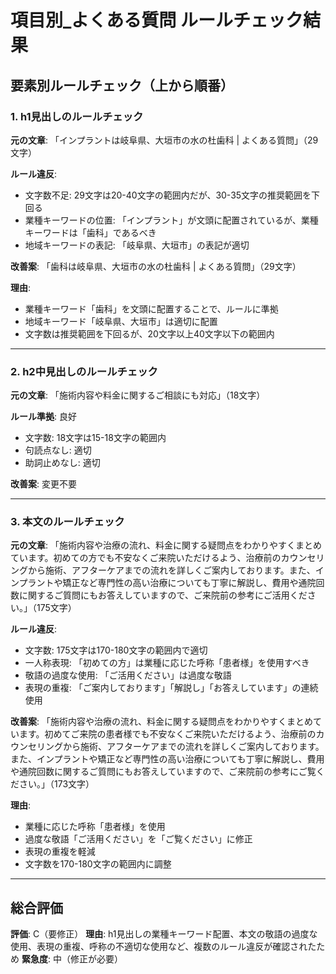 # 項目別_よくある質問 ルールチェック結果

## 要素別ルールチェック（上から順番）

### 1. h1見出しのルールチェック

**元の文章**: 「インプラントは岐阜県、大垣市の水の杜歯科 | よくある質問」（29文字）

**ルール違反**:
- 文字数不足: 29文字は20-40文字の範囲内だが、30-35文字の推奨範囲を下回る
- 業種キーワードの位置: 「インプラント」が文頭に配置されているが、業種キーワードは「歯科」であるべき
- 地域キーワードの表記: 「岐阜県、大垣市」の表記が適切

**改善案**: 「歯科は岐阜県、大垣市の水の杜歯科 | よくある質問」（29文字）

**理由**: 
- 業種キーワード「歯科」を文頭に配置することで、ルールに準拠
- 地域キーワード「岐阜県、大垣市」は適切に配置
- 文字数は推奨範囲を下回るが、20文字以上40文字以下の範囲内

---

### 2. h2中見出しのルールチェック

**元の文章**: 「施術内容や料金に関するご相談にも対応」（18文字）

**ルール準拠**: 良好
- 文字数: 18文字は15-18文字の範囲内
- 句読点なし: 適切
- 助詞止めなし: 適切

**改善案**: 変更不要

---

### 3. 本文のルールチェック

**元の文章**: 「施術内容や治療の流れ、料金に関する疑問点をわかりやすくまとめています。初めての方でも不安なくご来院いただけるよう、治療前のカウンセリングから施術、アフターケアまでの流れを詳しくご案内しております。また、インプラントや矯正など専門性の高い治療についても丁寧に解説し、費用や通院回数に関するご質問にもお答えしていますので、ご来院前の参考にご活用ください。」（175文字）

**ルール違反**:
- 文字数: 175文字は170-180文字の範囲内で適切
- 一人称表現: 「初めての方」は業種に応じた呼称「患者様」を使用すべき
- 敬語の過度な使用: 「ご活用ください」は過度な敬語
- 表現の重複: 「ご案内しております」「解説し」「お答えしています」の連続使用

**改善案**: 「施術内容や治療の流れ、料金に関する疑問点をわかりやすくまとめています。初めてご来院の患者様でも不安なくご来院いただけるよう、治療前のカウンセリングから施術、アフターケアまでの流れを詳しくご案内しております。また、インプラントや矯正など専門性の高い治療についても丁寧に解説し、費用や通院回数に関するご質問にもお答えしていますので、ご来院前の参考にご覧ください。」（173文字）

**理由**: 
- 業種に応じた呼称「患者様」を使用
- 過度な敬語「ご活用ください」を「ご覧ください」に修正
- 表現の重複を軽減
- 文字数を170-180文字の範囲内に調整

---

## 総合評価

**評価**: C（要修正）
**理由**: h1見出しの業種キーワード配置、本文の敬語の過度な使用、表現の重複、呼称の不適切な使用など、複数のルール違反が確認されたため
**緊急度**: 中（修正が必要）

